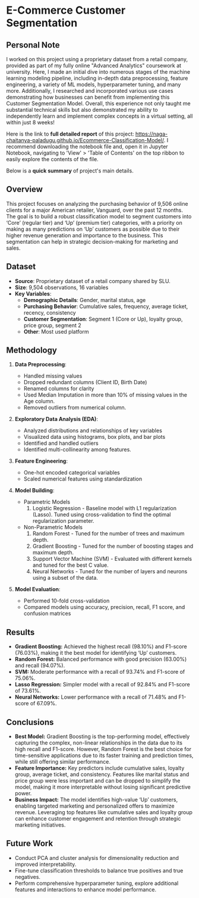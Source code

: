 # E-Commerce Customer Segmentation
## Personal Note
 I worked on this project using a proprietary dataset from a retail company, provided as part of my fully online "Advanced Analytics" coursework at university. Here, I made an initial dive into numerous stages of the machine learning modeling pipeline, including in-depth data preprocessing, feature engineering, a variety of ML models, hyperparameter tuning, and many more. Additionally, I researched and incorporated various use cases demonstrating how businesses can benefit from implementing this Customer Segmentation Model. Overall, this experience not only taught me substantial technical skills but also demonstrated my ability to independently learn and implement complex concepts in a virtual setting, all within just 8 weeks!

Here is the link to **full detailed report** of this project: https://naga-chaitanya-paladugu.github.io/Ecommerce-Classification-Model/. I recommend downloading the notebook file and, open it in Jupyter Notebook, navigating to 'View' > 'Table of Contents' on the top ribbon to easily explore the contents of the file.

 Below is a **quick summary** of project's main details. 
## Overview
This project focuses on analyzing the purchasing behavior of 9,506 online clients for a major American retailer, Vanguard, over the past 12 months. The goal is to build a robust classification model to segment customers into ‘Core’ (regular tier) and ‘Up’ (premium tier) categories, with a priority on making as many predictions on ‘Up’ customers as possible due to their higher revenue generation and importance to the business. This segmentation can help in strategic decision-making for marketing and sales.
## Dataset
- **Source**: Proprietary dataset of a retail company shared by SLU.
- **Size**: 9,504 observations, 16 variables
- **Key Variables**:
  - **Demographic Details**: Gender, marital status, age
  - **Purchasing Behavior**: Cumulative sales, frequency, average ticket, recency, consistency
  - **Customer Segmentation**: Segment 1 (Core or Up), loyalty group, price group, segment 2
  - **Other**: Most used platform

## Methodology
1. **Data Preprocessing**:
   - Handled missing values
   - Dropped redundant columns (Client ID, Birth Date)
   - Renamed columns for clarity
   - Used Median Imputation in more than 10% of missing values in the Age column.
   - Removed outliers from numerical column.

2. **Exploratory Data Analysis (EDA)**:
   - Analyzed distributions and relationships of key variables
   - Visualized data using histograms, box plots, and bar plots
   - Identified and handled outliers
   - Identified multi-collinearity among features.

3. **Feature Engineering**:
   - One-hot encoded categorical variables
   - Scaled numerical features using standardization

4. **Model Building**:
   - Parametric Models
      1. Logistic Regression - Baseline model with L1 regularization (Lasso). Tuned using cross-validation to find the optimal regularization parameter.
   - Non-Parametric Models
     1. Random Forest - Tuned for the number of trees and maximum depth.
     2. Gradient Boosting - Tuned for the number of boosting stages and maximum depth.
     3. Support Vector Machine (SVM) - Evaluated with different kernels and tuned for the best C value.
     4. Neural Networks - Tuned for the number of layers and neurons using a subset of the data.
5. **Model Evaluation**:
   - Performed 10-fold cross-validation
   - Compared models using accuracy, precision, recall, F1 score, and confusion matrices

## Results
- **Gradient Boosting:** Achieved the highest recall (98.10%) and F1-score (76.03%), making it the best model for identifying ‘Up’ customers.
- **Random Forest:** Balanced performance with good precision (63.00%) and recall (94.07%).
- **SVM:** Moderate performance with a recall of 93.74% and F1-score of 75.06%.
- **Lasso Regression:** Simpler model with a recall of 92.84% and F1-score of 73.61%.
- **Neural Networks:** Lower performance with a recall of 71.48% and F1-score of 67.09%.

## Conclusions
- **Best Model:** Gradient Boosting is the top-performing model, effectively capturing the complex, non-linear relationships in the data due to its high recall and F1-score. However, Random Forest is the best choice for time-sensitive applications due to its faster training and prediction times, while still offering similar performance.
- **Feature Importance:** Key predictors include cumulative sales, loyalty group, average ticket, and consistency. Features like marital status and price group were less important and can be dropped to simplify the model, making it more interpretable without losing significant predictive power.
- **Business Impact:** The model identifies high-value ‘Up’ customers, enabling targeted marketing and personalized offers to maximize revenue. Leveraging top features like cumulative sales and loyalty group can enhance customer engagement and retention through strategic marketing initiatives.
## Future Work
- Conduct PCA and cluster analysis for dimensionality reduction and improved interpretability.
- Fine-tune classification thresholds to balance true positives and true negatives.
- Perform comprehensive hyperparameter tuning, explore additional features and interactions to enhance model performance.


